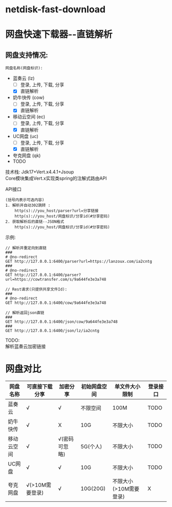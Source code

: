 # netdisk-fast-download
# 网盘快速下载器--直链解析

## 网盘支持情况:  
` 网盘名称(网盘标识): ` 
- 蓝奏云 (lz)
    - [ ] 登录, 上传, 下载, 分享
    - [x] 直链解析
- 奶牛快传 (cow)
    - [ ] 登录, 上传, 下载, 分享
    - [x] 直链解析
- 移动云空间 (ec)
    - [ ] 登录, 上传, 下载, 分享
    - [x] 直链解析
- UC网盘 (uc)
    - [ ] 登录, 上传, 下载, 分享
    - [x] 直链解析
- 夸克网盘 (qk)
- TODO

技术栈: 
Jdk17+Vert.x4.4.1+Jsoup  
Core模块集成Vert.x实现类spring的注解式路由API  

API接口
```shell
(括号内表示可选内容)
1. 解析并自动302跳转 : 
    http(s)://you_host/parser?url=分享链接
    http(s)://you_host/网盘标识/分享id(#分享密码)
2. 获取解析后的直链--JSON格式
    http(s)://you_host/网盘标识/分享id(#分享密码)

```


示例:  
```
// 解析并重定向到直链
###
# @no-redirect
GET http://127.0.0.1:6400/parser?url=https://lanzoux.com/ia2cntg
###
# @no-redirect
GET http://127.0.0.1:6400/parser?url=https://cowtransfer.com/s/9a644fe3e3a748

// Rest请求(只提供共享文件Id):
###
# @no-redirect
GET http://127.0.0.1:6400/cow/9a644fe3e3a748

// 解析返回json直链
###
GET http://127.0.0.1:6400/json/cow/9a644fe3e3a748
###
GET http://127.0.0.1:6400/json/lz/ia2cntg

```

TODO:  
解析蓝奏云加密链接


# 网盘对比

| 网盘名称  | 可直接下载分享     | 加密分享     | 初始网盘空间   | 单文件大小限制        | 登录接口 |
|-------|-------------|----------|----------|----------------|------|
| 蓝奏云   | √           | √        | 不限空间     | 100M           | TODO |
| 奶牛快传  | √           | X        | 10G      | 不限大小           | TODO |
| 移动云空间 | √           | √(密码可忽略) | 5G(个人)   | 不限大小           | TODO |
| UC网盘  | √           | √        | 10G      | 不限大小           | TODO |
| 夸克网盘  | √(>10M需要登录) | √        | 10G(20G) | 不限大小(>10M需要登录) | X    |

